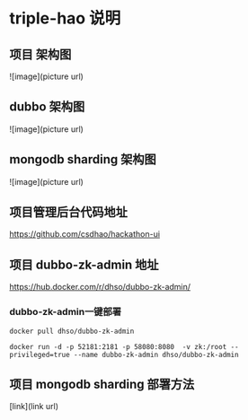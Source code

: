 # triple-hao 说明

## 项目 架构图
![image](picture url)

## dubbo 架构图
![image](picture url)

## mongodb sharding 架构图
![image](picture url)

## 项目管理后台代码地址
https://github.com/csdhao/hackathon-ui

## 项目 dubbo-zk-admin 地址
https://hub.docker.com/r/dhso/dubbo-zk-admin/

### dubbo-zk-admin一键部署
```
docker pull dhso/dubbo-zk-admin

docker run -d -p 52181:2181 -p 58080:8080  -v zk:/root --privileged=true --name dubbo-zk-admin dhso/dubbo-zk-admin

```

## 项目 mongodb sharding 部署方法
[link](link url)